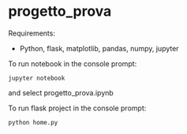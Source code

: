 # progetto_prova

Requirements: 
 - Python, flask, matplotlib, pandas, numpy, jupyter

To run notebook in the console prompt:
```
jupyter notebook
```
and select progetto_prova.ipynb

To run flask project in the console prompt:
```
python home.py
```
